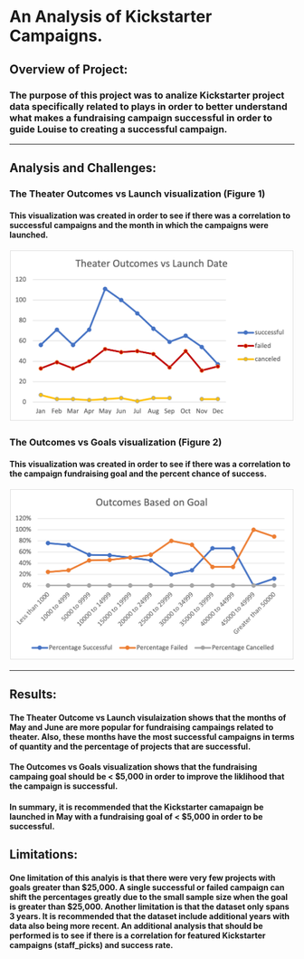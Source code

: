 # An Analysis of Kickstarter Campaigns.

## Overview of Project:
### The purpose of this project was to analize Kickstarter project data specifically related to plays in order to better understand what makes a fundraising campaign successful in order to guide Louise to creating a successful campaign.

---

## Analysis and Challenges:
### The Theater Outcomes vs Launch visualization (Figure 1) 
#### This visualization was created in order to see if there was a correlation to successful campaigns and the month in which the campaigns were launched. 

![Theater_Outcomes_vs_Launch](https://github.com/cadejackson/kickstarter-analysis/blob/main/Resources/Theater_Outcomes_vs_Launch.png)

### The Outcomes vs Goals visualization (Figure 2) 
#### This visualization was created in order to see if there was a correlation to the campaign fundraising goal and the percent chance of success.

![Outcomes_vs_Goals](https://github.com/cadejackson/kickstarter-analysis/blob/main/Resources/Outcomes_vs_Goals.png)

---

## Results:
#### The Theater Outcome vs Launch visulaization shows that the months of May and June are more popular for fundraising campaings related to theater.  Also, these months have the most successful campaigns in terms of quantity and the percentage of projects that are successful.  

#### The Outcomes vs Goals visualization shows that the fundraising campaing goal should be < $5,000 in order to improve the liklihood that the campaign is successful.  

#### In summary, it is recommended that the Kickstarter camapaign be launched in May with a fundraising goal of < $5,000 in order to be successful.

## Limitations:
#### One limitation of this analyis is that there were very few projects with goals greater than $25,000.  A single successful or failed campaign can shift the percentages greatly due to the small sample size when the goal is greater than $25,000.  Another limitation is that the dataset only spans 3 years.  It is recommended that the dataset include additional years with data also being more recent.  An additional analysis that should be performed is to see if there is a correlation for featured Kickstarter campaigns (staff_picks) and success rate.
